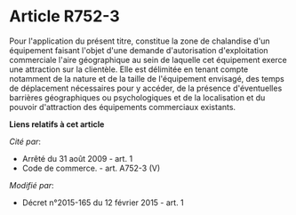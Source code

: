 # Article R752-3

Pour l'application du présent titre, constitue la zone de chalandise d'un équipement faisant l'objet d'une demande
d'autorisation d'exploitation commerciale l'aire géographique au sein de laquelle cet équipement exerce une attraction sur la
clientèle. Elle est délimitée en tenant compte notamment de la nature et de la taille de l'équipement envisagé, des temps de
déplacement nécessaires pour y accéder, de la présence d'éventuelles barrières géographiques ou psychologiques et de la
localisation et du pouvoir d'attraction des équipements commerciaux existants.

**Liens relatifs à cet article**

_Cité par_:

  - Arrêté du 31 août 2009 - art. 1
  - Code de commerce. - art. A752-3 (V)

_Modifié par_:

  - Décret n°2015-165 du 12 février 2015 - art. 1
